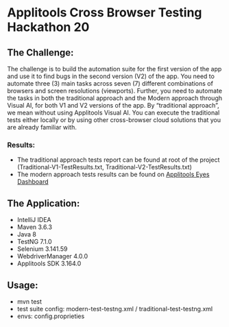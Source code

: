 # Applitools Cross Browser Testing Hackathon 20

## The Challenge:
The challenge is to build the automation suite for the first version of the app and use it to find bugs in the second version (V2) of the app.  You need to automate three (3) main tasks across seven (7) different combinations of browsers and screen resolutions (viewports). Further, you need to automate the tasks in both the traditional approach and the Modern approach through Visual AI, for both V1 and V2 versions of the app. By “traditional approach”, we mean without using Applitools Visual AI. You can execute the traditional tests either locally or by using other cross-browser cloud solutions that you are already familiar with.

### Results: 
 - The traditional approach tests report can be found at root of the project (Traditional-V1-TestResults.txt, Traditional-V2-TestResults.txt)
 - The modern approach tests results can be found on [Applitools Eyes Dashboard](https://eyes.applitools.com/app/test-results/00000251808193934975/?accountId=wYVTSJTtSU2CZDfkJNAC7w~~)

## The Application:
- IntelliJ IDEA
- Maven 3.6.3
- Java 8
- TestNG 7.1.0
- Selenium 3.141.59
- WebdriverManager 4.0.0
- Applitools SDK 3.164.0

## Usage:
- mvn test
- test suite config: modern-test-testng.xml / traditional-test-testng.xml
- envs: config.proprieties